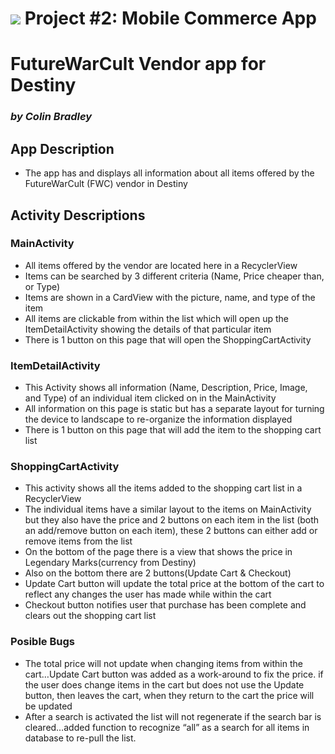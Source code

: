 # ![](https://ga-dash.s3.amazonaws.com/production/assets/logo-9f88ae6c9c3871690e33280fcf557f33.png) Project #2: Mobile Commerce App

# FutureWarCult Vendor app for Destiny 
### *by Colin Bradley*

## App Description
- The app has and displays all information about all items offered by the FutureWarCult (FWC) vendor in Destiny

## Activity Descriptions
### **MainActivity** 
- All items offered by the vendor are located here in a RecyclerView
- Items can be searched by 3 different criteria (Name, Price cheaper than, or Type)
- Items are shown in a CardView with the picture, name, and type of the item
- All items are clickable from within the list which will open up the ItemDetailActivity showing the details of that particular item
- There is 1 button on this page that will open the ShoppingCartActivity

### **ItemDetailActivity**
- This Activity shows all information (Name, Description, Price, Image, and Type) of an individual item clicked on in the MainActivity
- All information on this page is static but has a separate layout for turning the device to landscape to re-organize the information displayed
- There is 1 button on this page that will add the item to the shopping cart list

### **ShoppingCartActivity**
- This activity shows all the items added to the shopping cart list in a RecyclerView
- The individual items have a similar layout to the items on MainActivity but they also have the price and 2 buttons on each item in the list (both an add/remove button on each item), these 2 buttons can either add or remove items from the list
- On the bottom of the page there is a view that shows the price in Legendary Marks(currency from Destiny)
- Also on the bottom there are 2 buttons(Update Cart & Checkout)
- Update Cart button will update the total price at the bottom of the cart to reflect any changes the user has made while within the cart
- Checkout button notifies user that purchase has been complete and clears out the shopping cart list

### **__Posible Bugs__**
- The total price will not update when changing items from within the cart…Update Cart button was added as a work-around to fix the price. if the user does change items in the cart but does not use the Update button, then leaves the cart, when they return to the cart the price will be updated 
- After a search is activated the list will not regenerate if the search bar is cleared…added function to recognize “all” as a search for all items in database to re-pull the list.


